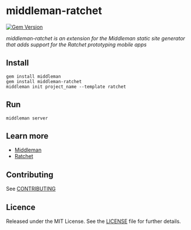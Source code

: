 # middleman-ratchet

[![Gem Version](https://badge.fury.io/rb/middleman-ratchet.png)](http://badge.fury.io/rb/middleman-ratchet)

*middleman-ratchet is an extension for the Middleman static site generator that adds support for the Ratchet prototyping mobile apps*

## Install

```shell
gem install middleman
gem install middleman-ratchet
middleman init project_name --template ratchet
```

## Run

```shell
middleman server
```

## Learn more

* [Middleman](http://middlemanapp.com/)
* [Ratchet](http://goratchet.com/)


## Contributing

See [CONTRIBUTING](https://github.com/caedes/middleman-ratchet/blob/master/CONTRIBUTING.md)

## Licence

Released under the MIT License. See the [LICENSE](https://github.com/caedes/middleman-ratchet/blob/master/LICENSE.md) file for further details.
